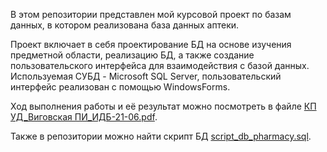 В этом репозитории представлен мой курсовой проект по базам данных, в котором реализована база данных аптеки.  
  
Проект включает в себя проектирование БД на основе изучения предметной области, реализацию БД, а также создание пользовательского интерфейса для взаимодействия с базой данных.  
Используемая СУБД - Microsoft SQL Server, пользовательский интерфейс реализован с помощью WindowsForms.  

Ход выполнения работы и её результат можно посмотреть в файле [КП УД_Виговская ПИ_ИДБ-21-06.pdf](https://github.com/polyau/Pharmacy/blob/d350eae3f7d7b944fe4c6412877db6796c8131bf/%D0%9A%D0%9F%20%D0%A3%D0%94_%D0%92%D0%B8%D0%B3%D0%BE%D0%B2%D1%81%D0%BA%D0%B0%D1%8F%20%D0%9F%D0%98_%D0%98%D0%94%D0%91-21-06.pdf).  

Также в репозитории можно найти скрипт БД [script_db_pharmacy.sql](https://github.com/polyau/Pharmacy/blob/6a29c5aa9124e235ac29d80e52b6f10072e46f27/script_db_pharmacy_from_ssms.sql).
